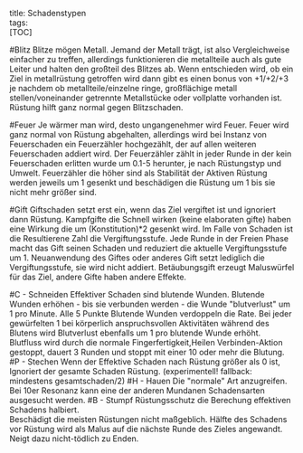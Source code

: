 title: Schadenstypen  
tags:   
[TOC]#BlitzBlitze mögen Metall. Jemand der Metall trägt, ist also Vergleichweise einfacher zu treffen, allerdings funktionieren die metallteile auch als gute Leiter und halten den großteil des Blitzes ab. Wenn entschieden wird, ob ein Ziel in metallrüstung getroffen wird dann gibt es einen bonus von +1/+2/+3 je nachdem ob metallteile/einzelne ringe, großflächige metall stellen/voneinander getrennte Metallstücke oder vollplatte vorhanden ist. Rüstung hilft ganz normal gegen Blitzschaden.#FeuerJe wärmer man wird, desto ungangenehmer wird Feuer.Feuer wird ganz normal von Rüstung abgehalten, allerdings wird bei Instanz von Feuerschaden ein Feuerzähler hochgezählt, der auf allen weiteren Feuerschaden addiert wird. Der Feuerzähler zählt in jeder Runde in der kein Feuerschaden erlitten wurde um 0.1-5 herunter, je nach Rüstungstyp und Umwelt. Feuerzähler die höher sind als Stabilität der Aktiven Rüstung werden jeweils um 1 gesenkt und beschädigen die Rüstung um 1 bis sie nicht mehr größer sind.#GiftGiftschaden setzt erst ein, wenn das Ziel vergiftet ist und ignoriert dann Rüstung. Kampfgifte die Schnell wirken (keine elaboraten gifte)haben eine Wirkung die um (Konstitution)*2 gesenkt wird. Im Falle von Schaden ist die Resultierene Zahl die Vergiftungsstufe. Jede Runde in der Freien Phase macht das Gift seinen Schaden und reduziert die aktuelle Vergiftungsstufe um 1. Neuanwendung des Giftes oder anderes Gift setzt lediglich die Vergiftungsstufe, sie wird nicht addiert. Betäubungsgift erzeugt Maluswürfel für das Ziel, andere Gifte haben andere Effekte.#C - SchneidenEffektiver Schaden sind blutende Wunden.Blutende Wunden erhöhen - bis sie verbunden werden - die Wunde "blutverlust" um 1 pro Minute. Alle 5 Punkte Blutende Wunden verdoppeln die Rate.Bei jeder gewürfelten 1 bei körperlich anspruchsvollen Aktivitäten während des Blutens wird Blutverlust ebenfalls um 1 pro blutende Wunde erhöht.Blutfluss wird durch die normale Fingerfertigkeit,Heilen Verbinden-Aktion gestoppt, dauert 3 Runden und stoppt mit einer 10 oder mehr die Blutung. #P - StechenWenn der Effektive Schaden nach Rüstung größer als 0 ist, Ignoriert der gesamte Schaden Rüstung. (experimentell! fallback: mindestens gesamtschaden/2)#H - HauenDie "normale" Art anzugreifen. Bei 10er Resonanz kann eine der anderen Mundanen Schadensarten ausgesucht werden.#B - StumpfRüstungsschutz die Berechung effektiven Schadens halbiert.  Beschädigt die meisten Rüstungen nicht maßgeblich. Hälfte des Schadens vor Rüstung wird als Malus auf die nächste Runde des Zieles angewandt.Neigt dazu nicht-tödlich zu Enden.